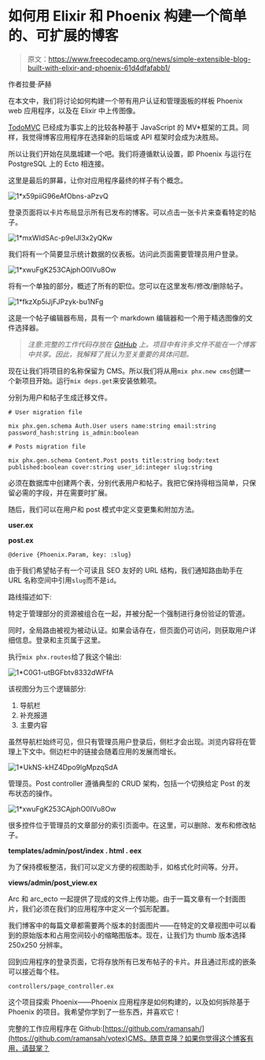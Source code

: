 # 如何用 Elixir 和 Phoenix 构建一个简单的、可扩展的博客

> 原文：<https://www.freecodecamp.org/news/simple-extensible-blog-built-with-elixir-and-phoenix-61d4dfafabb1/>

作者拉曼·萨赫

在本文中，我们将讨论如何构建一个带有用户认证和管理面板的样板 Phoenix web 应用程序，以及在 Elixir 中上传图像。

[TodoMVC](http://todomvc.com/) 已经成为事实上的比较各种基于 JavaScript 的 MV*框架的工具。同样，我觉得博客应用程序在选择新的后端或 API 框架时会成为决胜局。

所以让我们开始在凤凰城建一个吧。我们将遵循默认设置，即 Phoenix 与运行在 PostgreSQL 上的 Ecto 相连接。

这里是最后的屏幕，让你对应用程序最终的样子有个概念。

![1*x59piiG96eAfObns-aPzvQ](img/efbfa3abc0a1312b0e859d326d92609e.png)

登录页面将以卡片布局显示所有已发布的博客。可以点击一张卡片来查看特定的帖子。

![1*mxWIdSAc-p9elJI3x2yQKw](img/c0a6585c8a2fc5dedf110532b392ca3a.png)

我们将有一个简要显示统计数据的仪表板。访问此页面需要管理员用户登录。

![1*xwuFgK253CAjphO0IVu8Ow](img/d218838e3175871e4d63087f606cc62e.png)

将有一个单独的部分，概述了所有的职位。您可以在这里发布/修改/删除帖子。

![1*fkzXp5iJjFJPzyk-bu1NFg](img/332233a54884c56dc36423414469c568.png)

这是一个帖子编辑器布局，具有一个 markdown 编辑器和一个用于精选图像的文件选择器。

> *注意:完整的工作代码存放在 [GitHub](https://github.com/ramansah/cms) 上。项目中有许多文件不能在一个博客中共享。因此，我解释了我认为至关重要的具体问题。*

现在让我们将项目的名称保留为 CMS。所以我们将从用`mix phx.new cms`创建一个新项目开始。运行`mix deps.get`来安装依赖项。

分别为用户和帖子生成迁移文件。

```
# User migration file
```

```
mix phx.gen.schema Auth.User users name:string email:string password_hash:string is_admin:boolean
```

```
# Posts migration file
```

```
mix phx.gen.schema Content.Post posts title:string body:text published:boolean cover:string user_id:integer slug:string
```

必须在数据库中创建两个表，分别代表用户和帖子。我把它保持得相当简单，只保留必需的字段，并在需要时扩展。

随后，我们可以在用户和 post 模式中定义变更集和附加方法。

**user.ex**

**post.ex**

```
@derive {Phoenix.Param, key: :slug}
```

由于我们希望帖子有一个可读且 SEO 友好的 URL 结构，我们通知路由助手在 URL 名称空间中引用`slug`而不是`id`。

路线描述如下:

特定于管理部分的资源被组合在一起，并被分配一个强制进行身份验证的管道。

同时，全局路由被视为被动认证。如果会话存在，但页面仍可访问，则获取用户详细信息。登录和主页属于这里。

执行`mix phx.routes`给了我这个输出:

![1*C0G1-utBGFbtv8332dWFfA](img/9cc8e23fc3388b89da33c2d3fd3b1cb8.png)

该视图分为三个逻辑部分:

1.  导航栏
2.  补充报道
3.  主要内容

虽然导航栏始终可见，但只有管理员用户登录后，侧栏才会出现。浏览内容将在管理上下文中。侧边栏中的链接会随着应用的发展而增长。

![1*UkNS-kHZ4Dpo9lgMpzqSdA](img/d10aeda1226db68add902eaffc361736.png)

管理员。Post controller 遵循典型的 CRUD 架构，包括一个切换给定 Post 的发布状态的操作。

![1*xwuFgK253CAjphO0IVu8Ow](img/d218838e3175871e4d63087f606cc62e.png)

很多控件位于管理员的文章部分的索引页面中。在这里，可以删除、发布和修改帖子。

**templates/admin/post/index . html . eex**

为了保持模板整洁，我们可以定义方便的视图助手，如格式化时间等。分开。

**views/admin/post_view.ex**

Arc 和 arc_ecto 一起提供了现成的文件上传功能。由于一篇文章有一个封面图片，我们必须在我们的应用程序中定义一个弧形配置。

我们博客中的每篇文章都需要两个版本的封面图片——在特定的文章视图中可以看到的原始版本和占用空间较小的缩略图版本。现在，让我们为 thumb 版本选择 250x250 分辨率。

回到应用程序的登录页面，它将存放所有已发布帖子的卡片。并且通过形成的嵌条可以接近每个柱。

```
controllers/page_controller.ex
```

这个项目探索 Phoenix——Phoenix 应用程序是如何构建的，以及如何拆除基于 Phoenix 的项目。我希望你学到了一些东西，并喜欢它！

完整的工作应用程序在 Github:[https://github.com/ramansah/](https://github.com/ramansah/votex)CMS。随意克隆？如果你觉得这个博客有用，请鼓掌？